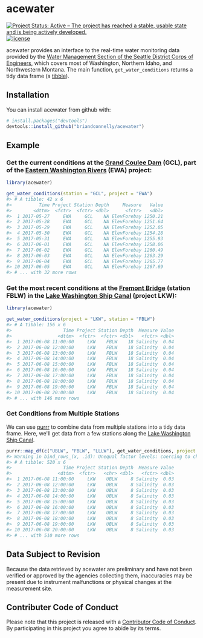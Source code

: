 acewater
================

<!-- README.md is generated from README.Rmd. Please edit that file -->
[![Project Status: Active – The project has reached a stable, usable state and is being actively developed.](http://www.repostatus.org/badges/latest/active.svg)](http://www.repostatus.org/#active) [![license](https://img.shields.io/github/license/mashape/apistatus.svg)]()

acewater provides an interface to the real-time water monitoring data provided by the [Water Management Section of the Seattle District Corps of Engineers](http://www.nwd-wc.usace.army.mil/nws/hh/www/index.html), which covers most of Washington, Northern Idaho, and Northwestern Montana. The main function, `get_water_conditions` returns a tidy data frame (a [tibble](http://tibble.tidyverse.org)).

Installation
------------

You can install acewater from github with:

``` r
# install.packages("devtools")
devtools::install_github("briandconnelly/acewater")
```

Example
-------

### Get the current conditions at the [Grand Coulee Dam](https://en.wikipedia.org/wiki/Grand_Coulee_Dam) (GCL), part of the [Eastern Washington Rivers](http://www.nwd-wc.usace.army.mil/nws/hh/www/eastern.html) (EWA) project:

``` r
library(acewater)

get_water_conditions(station = "GCL", project = "EWA")
#> # A tibble: 42 x 6
#>          Time Project Station Depth     Measure   Value
#>        <dttm>  <fctr>  <fctr> <dbl>      <fctr>   <dbl>
#>  1 2017-05-27     EWA     GCL    NA ElevForebay 1250.21
#>  2 2017-05-28     EWA     GCL    NA ElevForebay 1251.64
#>  3 2017-05-29     EWA     GCL    NA ElevForebay 1252.05
#>  4 2017-05-30     EWA     GCL    NA ElevForebay 1254.28
#>  5 2017-05-31     EWA     GCL    NA ElevForebay 1255.93
#>  6 2017-06-01     EWA     GCL    NA ElevForebay 1258.06
#>  7 2017-06-02     EWA     GCL    NA ElevForebay 1260.49
#>  8 2017-06-03     EWA     GCL    NA ElevForebay 1263.29
#>  9 2017-06-04     EWA     GCL    NA ElevForebay 1265.77
#> 10 2017-06-05     EWA     GCL    NA ElevForebay 1267.69
#> # ... with 32 more rows
```

### Get the most recent conditions at the [Fremont Bridge](https://en.wikipedia.org/wiki/Fremont_Bridge_(Seattle)) (station FBLW) in the [Lake Washington Ship Canal](https://en.wikipedia.org/wiki/Lake_Washington_Ship_Canal) (project LKW):

``` r
library(acewater)

get_water_conditions(project = "LKW", station = "FBLW")
#> # A tibble: 156 x 6
#>                   Time Project Station Depth  Measure Value
#>                 <dttm>  <fctr>  <fctr> <dbl>   <fctr> <dbl>
#>  1 2017-06-08 11:00:00     LKW    FBLW    18 Salinity  0.04
#>  2 2017-06-08 12:00:00     LKW    FBLW    18 Salinity  0.04
#>  3 2017-06-08 13:00:00     LKW    FBLW    18 Salinity  0.04
#>  4 2017-06-08 14:00:00     LKW    FBLW    18 Salinity  0.04
#>  5 2017-06-08 15:00:00     LKW    FBLW    18 Salinity  0.04
#>  6 2017-06-08 16:00:00     LKW    FBLW    18 Salinity  0.04
#>  7 2017-06-08 17:00:00     LKW    FBLW    18 Salinity  0.04
#>  8 2017-06-08 18:00:00     LKW    FBLW    18 Salinity  0.04
#>  9 2017-06-08 19:00:00     LKW    FBLW    18 Salinity  0.04
#> 10 2017-06-08 20:00:00     LKW    FBLW    18 Salinity  0.04
#> # ... with 146 more rows
```

### Get Conditions from Multiple Stations

We can use [purrr](http://purrr.tidyverse.org) to combine data from multiple stations into a tidy data frame. Here, we'll get data from a few stations along the [Lake Washington Ship Canal](https://en.wikipedia.org/wiki/Lake_Washington_Ship_Canal).

``` r
purrr::map_df(c("UBLW", "FBLW", "LLLW"), get_water_conditions, project = "LKW")
#> Warning in bind_rows_(x, .id): Unequal factor levels: coercing to character
#> # A tibble: 520 x 6
#>                   Time Project Station Depth  Measure Value
#>                 <dttm>  <fctr>   <chr> <dbl>   <fctr> <dbl>
#>  1 2017-06-08 11:00:00     LKW    UBLW     8 Salinity  0.03
#>  2 2017-06-08 12:00:00     LKW    UBLW     8 Salinity  0.03
#>  3 2017-06-08 13:00:00     LKW    UBLW     8 Salinity  0.03
#>  4 2017-06-08 14:00:00     LKW    UBLW     8 Salinity  0.03
#>  5 2017-06-08 15:00:00     LKW    UBLW     8 Salinity  0.03
#>  6 2017-06-08 16:00:00     LKW    UBLW     8 Salinity  0.03
#>  7 2017-06-08 17:00:00     LKW    UBLW     8 Salinity  0.03
#>  8 2017-06-08 18:00:00     LKW    UBLW     8 Salinity  0.03
#>  9 2017-06-08 19:00:00     LKW    UBLW     8 Salinity  0.03
#> 10 2017-06-08 20:00:00     LKW    UBLW     8 Salinity  0.03
#> # ... with 510 more rows
```

Data Subject to Revision
------------------------

Because the data retrieved by acewater are preliminary and have not been verified or approved by the agencies collecting them, inaccuracies may be present due to instrument malfunctions or physical changes at the measurement site.

Contributer Code of Conduct
---------------------------

Please note that this project is released with a [Contributor Code of Conduct](CONDUCT.md). By participating in this project you agree to abide by its terms.
